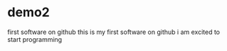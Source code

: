 # demo2
first software on github
this is my first software on github 
i am excited to start programming
